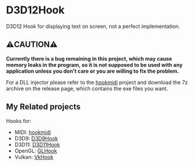 # D3D12Hook
D3D12 Hook for displaying text on screen, not a perfect implementation.

## :warning:CAUTION:warning:
**Currently there is a bug remaining in this project, which may cause memory leaks in the program, so it is not supposed to be used with any application unless you don't care or you are willing to fix the problem.**

For a DLL injector please refer to the [hookmidi](https://github.com/lxfly2000/hookmidi) project and download the 7z archive on the release page, which contains the exe files you want.

## My Related projects
Hooks for:
* MIDI: [hookmidi](https://github.com/lxfly2000/hookmidi)
* D3D9: [D3D9Hook](https://github.com/lxfly2000/D3D9Hook)
* D3D11: [D3D11Hook](https://github.com/lxfly2000/D3D11Hook)
* OpenGL: [GLHook](https://github.com/lxfly2000/GLHook)
* Vulkan: [VkHook](https://github.com/lxfly2000/VkHook)
